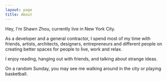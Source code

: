 ```yaml
---
layout: page
title: About
---
```


Hey, I'm Shawn Zhou, currently live in New York City.

As a developer and a general contractor, I spend most of my time with friends, artists, architects, designers, entrepreneurs and different people on creating better spaces for people to live, work and relax.

I enjoy reading, hanging out with friends, and talking about strange ideas.

On a random Sunday, you may see me walking around in the city or playing basketball. 
